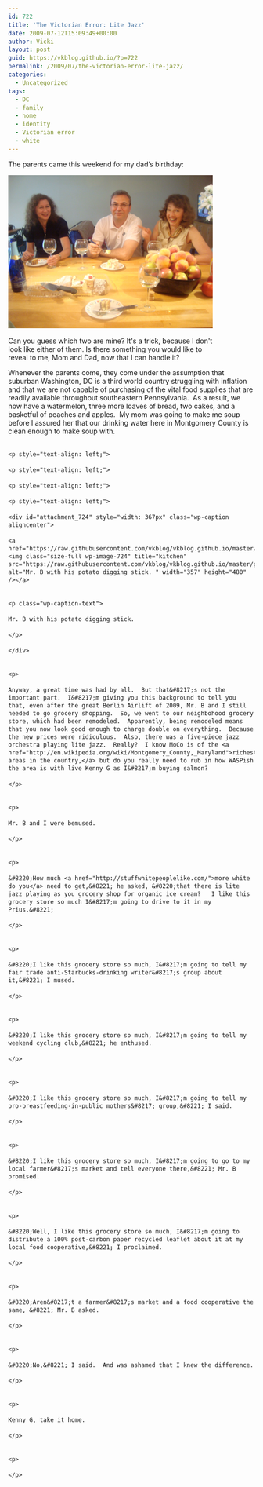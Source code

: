 ```yaml
---
id: 722
title: 'The Victorian Error: Lite Jazz'
date: 2009-07-12T15:09:49+00:00
author: Vicki
layout: post
guid: https://vkblog.github.io/?p=722
permalink: /2009/07/the-victorian-error-lite-jazz/
categories:
  - Uncategorized
tags:
  - DC
  - family
  - home
  - identity
  - Victorian error
  - white
---
```

The parents came this weekend for my dad&#8217;s birthday:

<div id="attachment_723" style="width: 428px" class="wp-caption alignnone">
  <a href="https://raw.githubusercontent.com/vkblog/vkblog.github.io/master/public/img/2009/07/dsc01880.jpg"><img class="size-full wp-image-723" style="border: 0pt none;" src="https://raw.githubusercontent.com/vkblog/vkblog.github.io/master/public/img/2009/07/dsc01880.jpg" alt="Can you guess which two are mine? It's a trick, because I don't look like either of them. Is there something you would like to reveal to me, Mom and Dad, now that I can handle it?" width="418" height="312" /></a>
  
  <p class="wp-caption-text">
    Can you guess which two are mine? It's a trick, because I don't look like either of them. Is there something you would like to reveal to me, Mom and Dad, now that I can handle it?
  </p>
</div>

<p style="text-align: left;">
  <p style="text-align: left;">
    <p style="text-align: left;">
      <p style="text-align: left;">
        <p style="text-align: left;">
          <p style="text-align: left;">
            <p style="text-align: left;">
              <p style="text-align: left;">
                <p style="text-align: left;">
                  <p style="text-align: left;">
                    <p style="text-align: left;">
                      <p style="text-align: left;">
                        <p style="text-align: left;">
                          <p style="text-align: left;">
                            <p style="text-align: left;">
                              <p style="text-align: left;">
                                <p style="text-align: left;">
                                  <p style="text-align: left;">
                                    <p style="text-align: left;">
                                      <p style="text-align: left;">
                                        <p style="text-align: left;">
                                          <p style="text-align: left;">
                                            <p style="text-align: left;">
                                              <p style="text-align: left;">
                                                <p style="text-align: left;">
                                                  <p style="text-align: left;">
                                                    <p style="text-align: left;">
                                                      <p style="text-align: left;">
                                                        <p style="text-align: left;">
                                                          <p style="text-align: left;">
                                                            <p style="text-align: left;">
                                                              <p style="text-align: left;">
                                                                <p style="text-align: left;">
                                                                  <p style="text-align: left;">
                                                                    <p style="text-align: left;">
                                                                      <p style="text-align: left;">
                                                                        <p style="text-align: left;">
                                                                          <p style="text-align: left;">
                                                                            <p style="text-align: left;">
                                                                              <p style="text-align: left;">
                                                                                <p style="text-align: left;">
                                                                                  <p style="text-align: left;">
                                                                                    <p style="text-align: left;">
                                                                                      <p style="text-align: left;">
                                                                                        <p style="text-align: left;">
                                                                                          Whenever the parents come, they come under the assumption that suburban Washington, DC is a third world country struggling with inflation and that we are not capable of purchasing of the vital food supplies that are readily available throughout southeastern Pennsylvania.  As a result, we now have a watermelon, three more loaves of bread, two cakes, and a basketful of peaches and apples.  My mom was going to make me soup before I assured her that our drinking water here in Montgomery County is clean enough to make soup with.
                                                                                        </p>
                                                                                        
                                                                                        <p style="text-align: left;">
                                                                                          <p style="text-align: left;">
                                                                                            <p style="text-align: left;">
                                                                                              <p style="text-align: left;">
                                                                                                <div id="attachment_724" style="width: 367px" class="wp-caption aligncenter">
                                                                                                  <a href="https://raw.githubusercontent.com/vkblog/vkblog.github.io/master/public/img/2009/07/kitchen.gif"><img class="size-full wp-image-724" title="kitchen" src="https://raw.githubusercontent.com/vkblog/vkblog.github.io/master/public/img/2009/07/kitchen.gif" alt="Mr. B with his potato digging stick. " width="357" height="480" /></a>
                                                                                                  
                                                                                                  <p class="wp-caption-text">
                                                                                                    Mr. B with his potato digging stick.
                                                                                                  </p>
                                                                                                </div>
                                                                                                
                                                                                                <p>
                                                                                                  Anyway, a great time was had by all.  But that&#8217;s not the important part.  I&#8217;m giving you this background to tell you that, even after the great Berlin Airlift of 2009, Mr. B and I still needed to go grocery shopping.  So, we went to our neighbohood grocery store, which had been remodeled.  Apparently, being remodeled means that you now look good enough to charge double on everything.  Because the new prices were ridiculous.  Also, there was a five-piece jazz orchestra playing lite jazz.  Really?  I know MoCo is of the <a href="http://en.wikipedia.org/wiki/Montgomery_County,_Maryland">richest areas in the country,</a> but do you really need to rub in how WASPish the area is with live Kenny G as I&#8217;m buying salmon?
                                                                                                </p>
                                                                                                
                                                                                                <p>
                                                                                                  Mr. B and I were bemused.
                                                                                                </p>
                                                                                                
                                                                                                <p>
                                                                                                  &#8220;How much <a href="http://stuffwhitepeoplelike.com/">more white do you</a> need to get,&#8221; he asked, &#8220;that there is lite jazz playing as you grocery shop for organic ice cream?   I like this grocery store so much I&#8217;m going to drive to it in my Prius.&#8221;
                                                                                                </p>
                                                                                                
                                                                                                <p>
                                                                                                  &#8220;I like this grocery store so much, I&#8217;m going to tell my fair trade anti-Starbucks-drinking writer&#8217;s group about it,&#8221; I mused.
                                                                                                </p>
                                                                                                
                                                                                                <p>
                                                                                                  &#8220;I like this grocery store so much, I&#8217;m going to tell my weekend cycling club,&#8221; he enthused.
                                                                                                </p>
                                                                                                
                                                                                                <p>
                                                                                                  &#8220;I like this grocery store so much, I&#8217;m going to tell my pro-breastfeeding-in-public mothers&#8217; group,&#8221; I said.
                                                                                                </p>
                                                                                                
                                                                                                <p>
                                                                                                  &#8220;I like this grocery store so much, I&#8217;m going to go to my local farmer&#8217;s market and tell everyone there,&#8221; Mr. B promised.
                                                                                                </p>
                                                                                                
                                                                                                <p>
                                                                                                  &#8220;Well, I like this grocery store so much, I&#8217;m going to distribute a 100% post-carbon paper recycled leaflet about it at my local food cooperative,&#8221; I proclaimed.
                                                                                                </p>
                                                                                                
                                                                                                <p>
                                                                                                  &#8220;Aren&#8217;t a farmer&#8217;s market and a food cooperative the same, &#8221; Mr. B asked.
                                                                                                </p>
                                                                                                
                                                                                                <p>
                                                                                                  &#8220;No,&#8221; I said.  And was ashamed that I knew the difference.
                                                                                                </p>
                                                                                                
                                                                                                <p>
                                                                                                  Kenny G, take it home.
                                                                                                </p>
                                                                                                
                                                                                                <p>
                                                                                                </p>
